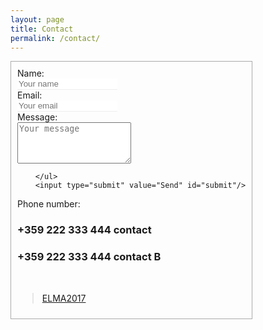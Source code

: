 ```yaml
---
layout: page
title: Contact
permalink: /contact/
---
```

<style>
.contact-li {
    list-style: none;
}

.contact-input {
    border:none;
    border-bottom: 1px solid #eee;
    width: 12em;
}

.contact-input:focus {
    outline:none;
    border-bottom: 1px solid #98C1D9;
}

.contact-label {
    display: block;
}

ul.contact-ul {
    margin: 0;
    padding: 10px;
}

#submit {
    border:none;
    background-color: #98C1D9;
    padding: 5px 15px;
    color: #eee;
    opacity: 0.8;
}

#submit:hover {
    opacity: 1;
    cursor: pointer;
}


#contact-form {
    border: 1px solid #aaa;
    display: inline-flex;
    margin-bottom: 1em;
}

</style>



<form id="contact-form" class="form" action="https://liveformhq.com/form/18f43aff-a54b-4b9f-9084-e075509a4e78" method="POST" enctype="multipart/form-data">
        <ul class="contact-ul">
            <li class="contact-li">
                <label class="contact-label" for="name">Name:</label>
                <input type="text" placeholder="Your name" id="name" class="contact-input" name="name" tabindex="1"/>
            </li>
            <li class="contact-li">
                <label class="contact-label" for="email">Email:</label>
                <input type="email" placeholder="Your email" id="email" class="contact-input" name="email" tabindex="2"/>
            </li>
            <li class="contact-li">
                <label class="contact-label" for="message">Message:</label>
                <textarea class="contact-textarea" placeholder="Your message" class="contact-input" rows="4" id="message" name="message" tabindex="3"></textarea>
            </li>

        </ul>
        <input type="submit" value="Send" id="submit"/>


</form>
<p>Phone number:</p>
<h3>+359 222 333 444 contact </h3>
<h3>+359 222 333 444 contact B</h3>
<br>


<div id="fb-root"></div>
<script>(function(d, s, id) {
  var js, fjs = d.getElementsByTagName(s)[0];
  if (d.getElementById(id)) return;
  js = d.createElement(s); js.id = id;
  js.src = "//connect.facebook.net/en_US/sdk.js#xfbml=1&version=v2.8&appId=1022520091217615";
  fjs.parentNode.insertBefore(js, fjs);
}(document, 'script', 'facebook-jssdk'));</script>

<div class="fb-page" data-href="http://www.facebook.com/CEEC-Bulgaria-469085813232741/" data-small-header="true" data-adapt-container-width="false" data-hide-cover="true" data-show-facepile="true"><blockquote cite="http://www.facebook.com/CEEC-Bulgaria-469085813232741/" class="fb-xfbml-parse-ignore"><a href="http://www.facebook.com/CEEC-Bulgaria-469085813232741/">ELMA2017</a></blockquote></div>
